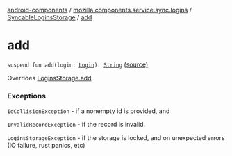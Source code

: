 [android-components](../../index.md) / [mozilla.components.service.sync.logins](../index.md) / [SyncableLoginsStorage](index.md) / [add](./add.md)

# add

`suspend fun add(login: `[`Login`](../../mozilla.components.concept.storage/-login/index.md)`): `[`String`](https://kotlinlang.org/api/latest/jvm/stdlib/kotlin/-string/index.html) [(source)](https://github.com/mozilla-mobile/android-components/blob/master/components/service/sync-logins/src/main/java/mozilla/components/service/sync/logins/SyncableLoginsStorage.kt#L196)

Overrides [LoginsStorage.add](../../mozilla.components.concept.storage/-logins-storage/add.md)

### Exceptions

`IdCollisionException` - if a nonempty id is provided, and

`InvalidRecordException` - if the record is invalid.

`LoginsStorageException` - if the storage is locked, and on unexpected
    errors (IO failure, rust panics, etc)